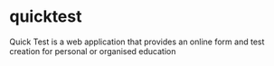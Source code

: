 # quicktest
Quick Test is a web application that provides an online form and test creation for personal or organised education
